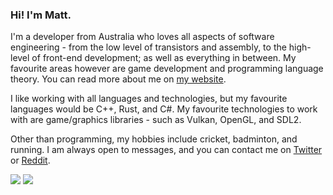 ### Hi! I'm Matt.  
I'm a developer from Australia who loves all aspects of software engineering - from the low level of transistors and assembly, to the high-level of front-end development; as well as everything in between. My favourite areas however are game development and programming language theory. You can read more about me on [my website](http://www.matty-o.xyz/).  

I like working with all languages and technologies, but my favourite languages would be C++, Rust, and C#. My favourite technologies to work with are game/graphics libraries - such as Vulkan, OpenGL, and SDL2.  

Other than programming, my hobbies include cricket, badminton, and running. I am always open to messages, and you can contact me on [Twitter](https://twitter.com/LucidSigma) or [Reddit](https://www.reddit.com/user/kmatt17/).  

<img src="https://github-readme-stats.vercel.app/api?username=LucidSigma&show_icons=true&include_all_commits=true">
<img src="https://github-readme-stats.vercel.app/api/top-langs/?username=LucidSigma&layout=compact">
